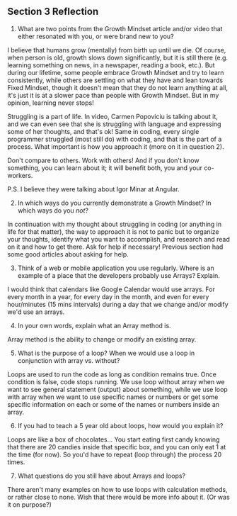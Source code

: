 ## Section 3 Reflection

1. What are two points from the Growth Mindset article and/or video that either resonated with you, or were brand new to you?

I believe that humans grow (mentally) from birth up until we die. Of course, when person is old, growth slows down significantly, but it is still there (e.g. learning something on news, in a newspaper, reading a book, etc.). But during our lifetime, some people embrace Growth Mindset and try to learn consistently, while others are settling on what they have and lean towards Fixed Mindset, though it doesn't mean that they do not learn anything at all, it's just it is at a slower pace than people with Growth Mindset. But in my opinion, learning never stops!

Struggling is a part of life. In video, Carmen Popoviciu is talking about it, and we can even see that she is struggling with language and expressing some of her thoughts, and that's ok! Same in coding, every single programmer struggled (most still do) with coding, and that is the part of a process. What important is how you approach it (more on it in question 2).

Don't compare to others. Work with others! And if you don't know something, you can learn about it; it will benefit both, you and your co-workers.

P.S. I believe they were talking about Igor Minar at Angular.

2. In which ways do you currently demonstrate a Growth Mindset? In which ways do you _not_?

In continuation with my thought about struggling in coding (or anything in life for that matter), the way to approach it is not to panic but to organize your thoughts, identify what you want to accomplish, and research and read on it and how to get there. Ask for help if necessary! Previous section had some good articles about asking for help.

3. Think of a web or mobile application you use regularly. Where is an example of a place that the developers probably use Arrays? Explain.

I would think that calendars like Google Calendar would use arrays. For every month in a year, for every day in the month, and even for every hour/minutes (15 mins intervals) during a day that we change and/or modify we'd use an arrays.

4. In your own words, explain what an Array method is.

Array method is the ability to change or modify an existing array.

5. What is the purpose of a loop? When we would use a loop in conjunction with array vs. without?

Loops are used to run the code as long as condition remains true. Once condition is false, code stops running. We use loop without array when we want to see general statement (output) about something, while we use loop with array when we want to use specific names or numbers or get some specific information on each or some of the names or numbers inside an array.

6. If you had to teach a 5 year old about loops, how would you explain it?

Loops are like a box of chocolates... You start eating first candy knowing that there are 20 candies inside that specific box, and you can only eat 1 at the time (for now). So you'd have to repeat (loop through) the process 20 times.

7. What questions do you still have about Arrays and loops?

There aren't many examples on how to use loops with calculation methods, or rather close to none. Wish that there would be more info about it. (Or was it on purpose?)
